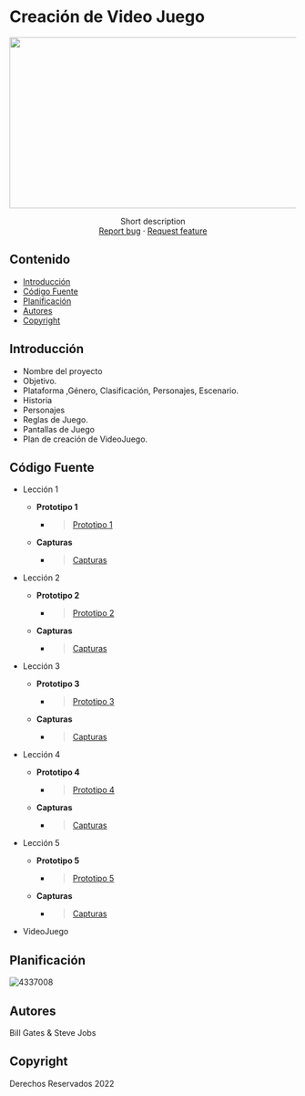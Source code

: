 # Creación de Video Juego
<p align="center">
    <img src="https://peru.unir.net/wp-content/uploads/sites/2/2022/03/videojuegos_1920x1080.jpg" alt="Logo" width=1200 height=300>

  <p align="center">
    Short description
    <br>
    <a href="https://reponame/issues/new?template=bug.md">Report bug</a>
    ·
    <a href="https://reponame/issues/new?template=feature.md&labels=feature">Request feature</a>
  </p>
</p>


## Contenido

- [Introducción](#introducción)
- [Código Fuente](#código-fuente)
- [Planificación](#planificación)
- [Autores](#autores)
- [Copyright](#copyright)


## Introducción

- Nombre del proyecto
- Objetivo.
- Plataforma ,Género, Clasificación, Personajes, Escenario.
- Historia
- Personajes
- Reglas de Juego.
- Pantallas de Juego
- Plan de creación de VideoJuego.

## Código Fuente

* Lección 1
  * **Prototipo 1**
    * > [Prototipo 1](https://github.com/GabrielGM16/Creacion-Videojuegos/blob/main/Prototipos/Prototipo1Gabriel.unitypackage)
  
  * **Capturas**
    * > [Capturas](https://github.com/GabrielGM16/Creacion-Videojuegos/blob/main/Capturas.docx)

* Lección 2
  * **Prototipo 2**
    * > [Prototipo 2](https://github.com/GabrielGM16/Creacion-Videojuegos/blob/main/Prototipos/Prototypo2Gabriel.unitypackage)
  
  * **Capturas**
    * > [Capturas](https://github.com/GabrielGM16/Creacion-Videojuegos/blob/main/Capturas.docx)

* Lección 3
  * **Prototipo 3**
    * > [Prototipo 3](#)
  
  * **Capturas**
    * > [Capturas](#)

* Lección 4
  * **Prototipo 4**
    * > [Prototipo 4](#)
  
  * **Capturas**
    * > [Capturas](#)

* Lección 5
  * **Prototipo 5**
    * > [Prototipo 5](#)
  
  * **Capturas**
    * > [Capturas](#)


* VideoJuego

## Planificación

![4337008](https://user-images.githubusercontent.com/8560750/195951617-083a7e4d-323d-47b5-8e5e-529ded31bc06.jpg)

## Autores
Bill Gates & Steve Jobs

## Copyright
Derechos Reservados 2022
